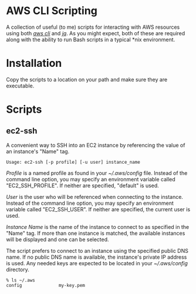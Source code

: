 AWS CLI Scripting
=================

A collection of useful (to me) scripts for interacting with AWS resources using both [_aws cli_](http://aws.amazon.com/cli/) and [_jq_](http://stedolan.github.io/jq/). As you might expect, both of these are required along with the ability to run Bash scripts in a typical *nix environment. 

Installation
============

Copy the scripts to a location on your path and make sure they are executable.

Scripts
=======

ec2-ssh
-------

A convenient way to SSH into an EC2 instance by referencing the value of an instance's "Name" tag. 

    Usage: ec2-ssh [-p profile] [-u user] instance_name
    
_Profile_ is a named profile as found in your _~/.aws/config_ file. Instead of the command line option, you may specify an environment variable called "EC2\_SSH\_PROFILE". If neither are specified, "default" is used.

_User_ is the user who will be referenced when connecting to the instance. Instead of the command line option, you may specify an environment variable called "EC2\_SSH\_USER". If neither are specified, the current user is used.

_Instance Name_ is the name of the instance to connect to as specified in the "Name" tag. If more than one instance is matched, the available instances will be displayed and one can be selected.

The script prefers to connect to an instance using the specified public DNS name. If no public DNS name is available, the instance's private IP address is used. Any needed keys are expected to be located in your _~/.aws/config_ directory.

    % ls ~/.aws
    config				my-key.pem

